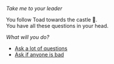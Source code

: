 *Take me to your leader*

You follow Toad towards the castle 🏰.  
You have all these questions in your head.

*What will you do?*

- [Ask a lot of questions](./1-A2.md)
- [Ask if anyone is bad](B1BX.md)